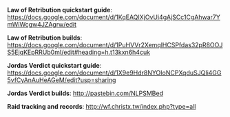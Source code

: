 **Law of Retribution quickstart guide**: https://docs.google.com/document/d/1KqEAQIXjOvUi4gAjSCc1CgAhwar7YmWiWcgw4JZAgrw/edit

**Law of Retribution builds**: https://docs.google.com/document/d/1PuHVVr2XemqlHCSPfdas32pR8OOJS5EjqKEpRRUb0mI/edit#heading=h.t13kxn6h4cuk

**Jordas Verdict quickstart guide**: https://docs.google.com/document/d/1X9e9Hdr8NYOIoNCPXqduSJQIi4GG5vfCyAnAuHeAGeM/edit?usp=sharing

**Jordas Verdict builds**: http://pastebin.com/NLPSMBed

**Raid tracking and records**: http://wf.christx.tw/index.php?type=all
